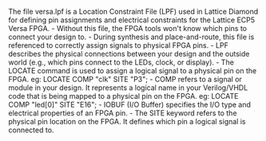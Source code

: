 The file versa.lpf is a Location Constraint File (LPF) used in Lattice Diamond for defining pin assignments and electrical constraints for the Lattice ECP5 Versa FPGA.
    - Without this file, the FPGA tools won't know which pins to connect your design to.
    - During synthesis and place-and-route, this file is referenced to correctly assign signals to physical FPGA pins.
    - LPF describes the physical connections between your design and the outside world (e.g., which pins connect to the LEDs, clock, or display).
    - The LOCATE command is used to assign a logical signal to a physical pin on the FPGA. eg: LOCATE COMP "clk" SITE "P3";
    - COMP refers to a signal or module in your design. It represents a logical name in your Verilog/VHDL code that is being mapped to a physical pin on the FPGA. eg: LOCATE COMP "led[0]" SITE "E16";
    - IOBUF (I/O Buffer) specifies the I/O type and electrical properties of an FPGA pin.
    - The SITE keyword refers to the physical pin location on the FPGA. It defines which pin a logical signal is connected to.


